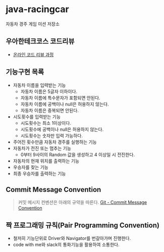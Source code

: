 # java-racingcar
자동차 경주 게임 미션 저장소

## 우아한테크코스 코드리뷰
* [온라인 코드 리뷰 과정](https://github.com/woowacourse/woowacourse-docs/blob/master/maincourse/README.md)

## 기능구현 목록

- 자동차 이름을 입력받는 기능
    - 자동차 이름은 5글자 이하이다.
    - 자동차 이름에 특수문자가 포함되면 안된다.
    - 자동차 이름에 공백이나 null은 허용하지 않는다.
    - 자동차 이름은 중복되면 안된다.
- 시도횟수를 입력받는 기능
    - 시도횟수는 최소 1이상이다.
    - 시도횟수에 공백이나 null은 허용하지 않는다.
    - 시도횟수는 숫자만 입력 가능하다.
- 주어진 횟수만큼 자동차 경주를 실행하는 기능
- 자동차가 전진 또는 멈추는 기능
    - 0부터 9사이의 Random 값을 생성하고 4 이상일 시 전진한다.
- 자동차의 현재 위치를 출력하는 기능
- 우승자를 찾는 기능
- 최종 우승자를 출력하는 기능

## Commit Message Convention
> 커밋 메시지 컨벤션은 아래의 규약을 따른다.
[Git - Commit Message Convention](https://rok93.tistory.com/entry/Git-Commit-Message-Convention)

## 짝 프로그래밍 규칙(Pair Programming Convention)
* 철저히 기능단위로 Driver와 Navigator를 번갈아가며 진행한다.
* code with me와 slack의 통화기능을 활용하여 소통한다.